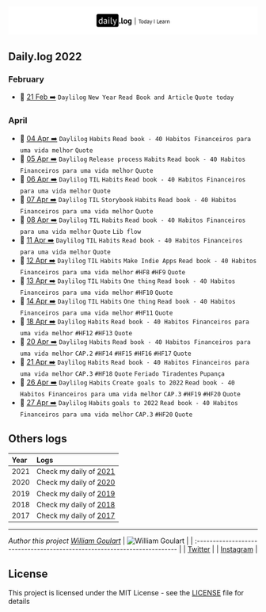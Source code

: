 ![](daily-logo.png)

## Daily.log 2022

### February

- 📝 [21 Feb ➡️](2022/02-Feb/log-21-02-2022) `Daylilog` `New Year` `Read Book and Article` `Quote today`

### April

- 📝 [04 Apr ➡️](2022/04-Apr/log-04-04-2022.md) `Daylilog` `Habits` `Read book - 40 Habitos Financeiros para uma vida melhor` `Quote`
- 📝 [05 Apr ➡️](2022/04-Apr/log-05-04-2022.md) `Daylilog` `Release process` `Habits` `Read book - 40 Habitos Financeiros para uma vida melhor` `Quote`
- 📝 [06 Apr ➡️](2022/04-Apr/log-06-04-2022.md) `Daylilog` `TIL` `Habits` `Read book - 40 Habitos Financeiros para uma vida melhor` `Quote`
- 📝 [07 Apr ➡️](2022/04-Apr/log-07-04-2022.md) `Daylilog` `TIL` `Storybook` `Habits` `Read book - 40 Habitos Financeiros para uma vida melhor` `Quote`
- 📝 [08 Apr ➡️](2022/04-Apr/log-08-04-2022.md) `Daylilog` `TIL` `Habits` `Read book - 40 Habitos Financeiros para uma vida melhor` `Quote` `Lib flow`
- 📝 [11 Apr ➡️](2022/04-Apr/log-11-04-2022.md) `Daylilog` `TIL` `Habits` `Read book - 40 Habitos Financeiros para uma vida melhor` `Quote`
- 📝 [12 Apr ➡️](2022/04-Apr/log-12-04-2022.md) `Daylilog` `TIL` `Habits` `Make Indie Apps` `Read book - 40 Habitos Financeiros para uma vida melhor` `#HF8` `#HF9` `Quote`
- 📝 [13 Apr ➡️](2022/04-Apr/log-13-04-2022.md) `Daylilog` `TIL` `Habits` `One thing` `Read book - 40 Habitos Financeiros para uma vida melhor` `#HF10` `Quote`
- 📝 [14 Apr ➡️](2022/04-Apr/log-14-04-2022.md) `Daylilog` `TIL` `Habits` `One thing` `Read book - 40 Habitos Financeiros para uma vida melhor` `#HF11` `Quote`
- 📝 [18 Apr ➡️](2022/04-Apr/log-18-04-2022.md) `Daylilog` `Habits` `Read book - 40 Habitos Financeiros para uma vida melhor` `#HF12` `#HF13` `Quote`
- 📝 [20 Apr ➡️](2022/04-Apr/log-20-04-2022.md) `Daylilog` `Habits` `Read book - 40 Habitos Financeiros para uma vida melhor` `CAP.2` `#HF14` `#HF15` `#HF16` `#HF17` `Quote`
- 📝 [21 Apr ➡️](2022/04-Apr/log-21-04-2022.md) `Daylilog` `Habits` `Read book - 40 Habitos Financeiros para uma vida melhor` `CAP.3` `#HF18` `Quote` `Feriado Tiradentes` `Pupança`
- 📝 [26 Apr ➡️](2022/04-Apr/log-26-04-2022.md) `Daylilog` `Habits` `Create goals to 2022` `Read book - 40 Habitos Financeiros para uma vida melhor` `CAP.3` `#HF19` `#HF20` `Quote`   
- 📝 [27 Apr ➡️](2022/04-Apr/log-27-04-2022.md) `Daylilog` `Habits` `goals to 2022` `Read book - 40 Habitos Financeiros para uma vida melhor` `CAP.3` `#HF20` `Quote`   

## Others logs

| Year | Logs                                                                                       |
| :--- | :----------------------------------------------------------------------------------------- |
| 2021 | Check my daily of [2021](https://github.com/wgoulaart/dailylog/tree/master/2021/README.md) |
| 2020 | Check my daily of [2020](https://github.com/wgoulaart/dailylog/tree/master/2020/README.md) |
| 2019 | Check my daily of [2019](https://github.com/wgoulaart/dailylog/tree/master/2019/README.md) |
| 2018 | Check my daily of [2018](https://github.com/wgoulaart/dailylog/tree/master/2018/README.md) |
| 2017 | Check my daily of [2017](https://github.com/wgoulaart/dailylog/tree/master/2017/README.md) |

---

_Author this project [William Goulart](https://github.com/wgoulaart/)_
| ![William Goulart](https://avatars1.githubusercontent.com/u/2000986?s=80) |
| :------------------------------------------------------------------------ |
| [Twitter](https://twitter.com/wgoulaart/) |
| [Instagram](https://instagram.com/wgoulaart/) |

## License

This project is licensed under the MIT License - see the [LICENSE](LICENSE) file for details

